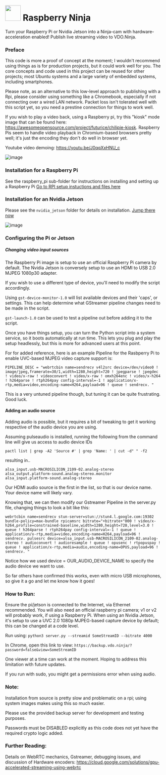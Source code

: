 # <img src="https://user-images.githubusercontent.com/2575698/107161314-f6523f80-6969-11eb-9e9b-9135554b87b5.png"  width="50" />  Raspberry Ninja
Turn your Raspberry Pi or Nvidia Jetson into a Ninja-cam with hardware-acceleration enabled!  Publish live streaming video to VDO.Ninja. 
### Preface

This code is more a proof of concept at the moment; I wouldn't recommend using things as is for production projects, but it could work well for you. The core concepts and code used in this project can be reused for other projects; most Ubuntu systems and a large variety of embedded systems, including smartphones.

Please note, as an alternative to this low-level approach to publishing with a Rpi, please consider using something like a Chromebook, especially if not connecting over a wired LAN network. Packet loss isn't tolerated well with this script yet, so you need a prestine connection for things to work well. 

If you wish to play a video back, using a Raspberry pi, try this "kiosk" mode image that can be found here: https://awesomeopensource.com/project/futurice/chilipie-kiosk. Raspberry Pis seem to handle video playback in Chromium-based browsers pretty well; it's just the encoding they don't do well in browser yet.

Youtube video demoing: https://youtu.be/J0qqXxHNU_c

![image](https://user-images.githubusercontent.com/2575698/127951812-b799a6e6-f77e-4749-8ef1-15221b842805.png)

### Installation for a Raspberry Pi

See the raspberry_pi sub-folder for instructions on installing and setting up a Raspberry Pi
[Go to RPI setup instuctions and files here](raspberry_pi/README.md)

### Installation for an Nvidia Jetson

Please see the `nvidia_jetson` folder for details on installation. [Jump there now](nvidia_jetson/README.md)

![image](https://user-images.githubusercontent.com/2575698/127804651-fc8ce68e-3510-4cd0-9d5a-1953c6aac0d8.png) 

### Configuring the Pi or Jetson

##### Changing video input sources

The Raspberry Pi image is setup to use an official Raspberry Pi camera by default. The Nvidia Jetson is conversely setup to use an HDMI to USB 2.0 MJPEG 1080p30 adapter.

If you wish to use a different type of device, you'll need to modify the script accordingly.

Using `gst-device-monitor-1.0` will list available devices and their 'caps', or settings.  This can help determine what GStreamer pipeline changes need to be made in the script.

`gst-launch-1.0` can be used to test a pipeline out before adding it to the script.

Once you have things setup, you can turn the Python script into a system service, so it boots automatically at run time. This lets you plug and play the setup headlessly, but this is more for advanced users at this point.

For for added reference, here is an example Pipeline for the Rasbperry Pi to enable UVC-based MJPEG video capture support is:
```
PIPELINE_DESC = "webrtcbin name=sendrecv v4l2src device=/dev/video0 ! image/jpeg,framerate=30/1,width=1280,height=720 ! jpegparse ! jpegdec ! video/x-raw ! videoconvert ! video/x-raw ! omxh264enc ! video/x-h264 ! h264parse ! rtph264pay config-interval=-1 ! application/x-rtp,media=video,encoding-name=H264,payload=96 ! queue ! sendrecv. "
```
This is a very untuned pipeline though, but tuning it can be quite frustrating. Good luck.

#### Adding an audio source

Adding audio is possible, but it requires a bit of tweaking to get it working respective of the audio device you are using.

Assuming pulseaudio is installed, running the following from the command line will give us access to audio device IDs
 ```
 pactl list | grep -A2 'Source #' | grep 'Name: ' | cut -d" " -f2
 ```
 resulting in..
```
alsa_input.usb-MACROSILICON_2109-02.analog-stereo
alsa_output.platform-sound.analog-stereo.monitor
alsa_input.platform-sound.analog-stereo
```
Our HDMI audio source is the first in the list, so that is our device name. Your device name will likely vary.

Knowing that, we can then modify our Gstreamer Pipeline in the server.py file, changing things to look a bit like this:
```
webrtcbin name=sendrecv stun-server=stun://stun4.l.google.com:19302 bundle-policy=max-bundle rpicamsrc bitrate="+bitrate+"000 ! video/x-h264,profile=constrained-baseline,width=1280,height=720,level=3.0 ! queue ! h264parse ! rtph264pay config-interval=-1 ! queue ! application/x-rtp,media=video,encoding-name=H264,payload=96 ! sendrecv. pulsesrc device=alsa_input.usb-MACROSILICON_2109-02.analog-stereo ! audioconvert ! audioresample ! queue ! opusenc ! rtpopuspay ! queue ! application/x-rtp,media=audio,encoding-name=OPUS,payload=96 ! sendrecv. "
```
Notice how we used device = OUR_AUDIO_DEVICE_NAME to specify the audio device we want to use.

So far others have confirmed this works, even with micro USB microphones, so give it a go and let me know how it goes!

### How to Run:

Ensure the pi/jetson is connected to the Internet, via Ethernet recommended.  You will also need an official raspberry pi camera; v1 or v2 will probably work, if using a Raspberry Pi.  When using an Nvidia Jetson, it's setup to use a UVC 2.0 1080p MJPEG-based capture device by default; this can be changed at a code level.

Run using:
`python3 server.py --streamid SomeStreamID --bitrate 4000`

In Chrome, open this link to view:
`https://backup.vdo.ninja/?password=false&view=SomeStreamID`

One viewer at a time can work at the moment. Hoping to address this limitation with future updates.

If you run with sudo, you might get a permissions error when using audio.

### Note:

Installation from source is pretty slow and problematic on a rpi; using system images makes using this so much easier.

Please use the provided backup server for development and testing purposes.

Passwords must be DISABLED explicitly as this code does not yet have the required crypto logic added.

### Further Reading:

Details on WebRTC mechanics, Gstreamer, debugging issues, and discussion of Hardware encoders:
 https://cloud.google.com/solutions/gpu-accelerated-streaming-using-webrtc
